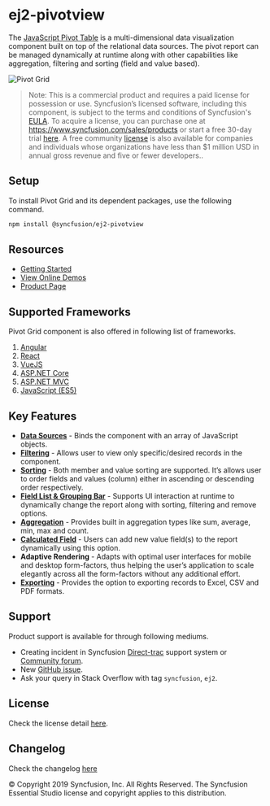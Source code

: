 # ej2-pivotview

The [JavaScript Pivot Table](https://www.syncfusion.com/javascript-ui-controls/js-pivot-table?utm_source=npm&utm_medium=listing&utm_campaign=javascript-pivot-table-npm) is a multi-dimensional data visualization component built on top of the relational data sources. The pivot report can be managed dynamically at runtime along with other capabilities like aggregation, filtering and sorting (field and value based).

![Pivot Grid](https://ej2.syncfusion.com/products/typescript/pivotview/readme.gif)

>Note: This is a commercial product and requires a paid license for possession or use. Syncfusion’s licensed software, including this component, is subject to the terms and conditions of Syncfusion's [EULA](https://www.syncfusion.com/eula/es/). To acquire a license, you can purchase one at https://www.syncfusion.com/sales/products or start a free 30-day trial [here](https://www.syncfusion.com/account/manage-trials/start-trials).
>A free community [license](https://www.syncfusion.com/products/communitylicense) is also available for companies and individuals whose organizations have less than $1 million USD in annual gross revenue and five or fewer developers..

## Setup

To install Pivot Grid and its dependent packages, use the following command.

```sh
npm install @syncfusion/ej2-pivotview
```

## Resources

* [Getting Started](https://ej2.syncfusion.com/documentation/pivotview/getting-started.html?lang=typescript?utm_source=npm&utm_medium=listing&utm_campaign=javascript-pivot-table-npm)
* [View Online Demos](https://ej2.syncfusion.com/demos/?utm_source=npm&utm_medium=listing&utm_campaign=javascript-pivot-table-npm#/material/pivot-view/default.html)
* [Product Page](https://www.syncfusion.com/javascript-ui-controls/js-pivot-table?utm_source=npm&utm_medium=listing&utm_campaign=javascript-pivot-table-npm)

## Supported Frameworks

Pivot Grid component is also offered in following list of frameworks.

1. [Angular](https://www.syncfusion.com/angular-ui-components/angular-pivot-table?utm_source=npm&utm_medium=listing&utm_campaign=javascript-pivot-table-npm)
2. [React](https://www.syncfusion.com/react-ui-components/react-pivot-table?utm_source=npm&utm_medium=listing&utm_campaign=javascript-pivot-table-npm)
3. [VueJS](https://www.syncfusion.com/vue-ui-components/vue-pivot-table?utm_source=npm&utm_medium=listing&utm_campaign=javascript-pivot-table-npm)
4. [ASP.NET Core](https://www.syncfusion.com/aspnet-core-ui-controls/pivot-table?utm_source=npm&utm_medium=listing&utm_campaign=javascript-pivot-table-npm)
5. [ASP.NET MVC](https://www.syncfusion.com/aspnet-mvc-ui-controls/pivot-table?utm_source=npm&utm_medium=listing&utm_campaign=javascript-pivot-table-npm)
6. [JavaScript (ES5)](https://www.syncfusion.com/javascript-ui-controls/js-pivot-table?utm_source=npm&utm_medium=listing&utm_campaign=javascript-pivot-table-npm)

## Key Features

* [**Data Sources**](https://ej2.syncfusion.com/demos/?utm_source=npm&utm_medium=listing&utm_campaign=javascript-pivot-table-npm#/material/pivot-view/local.html) - Binds the component with an array of JavaScript objects.
* [**Filtering**](https://ej2.syncfusion.com/demos/?utm_source=npm&utm_medium=listing&utm_campaign=javascript-pivot-table-npm#/material/pivot-view/filtering.html) - Allows user to view only specific/desired records in the component.
* [**Sorting**](https://ej2.syncfusion.com/demos/?utm_source=npm&utm_medium=listing&utm_campaign=javascript-pivot-table-npm#/material/pivot-view/sorting.html) - Both member and value sorting are supported. It’s allows user to order fields and values (column) either in ascending or descending order respectively.
* [**Field List & Grouping Bar**](https://ej2.syncfusion.com/demos/?utm_source=npm&utm_medium=listing&utm_campaign=javascript-pivot-table-npm#/material/pivot-view/grouping-bar.html) - Supports UI interaction at runtime to dynamically change the report along with sorting, filtering and remove options.
* [**Aggregation**](https://ej2.syncfusion.com/demos/?utm_source=npm&utm_medium=listing&utm_campaign=javascript-pivot-table-npm#/material/pivot-view/aggregation.html) - Provides built in aggregation types like sum, average, min, max and count.
* [**Calculated Field**](https://ej2.syncfusion.com/demos/?utm_source=npm&utm_medium=listing&utm_campaign=javascript-pivot-table-npm#/material/pivot-view/calculated-field.html) - Users can add new value field(s) to the report dynamically using this option.
* **Adaptive Rendering** - Adapts with optimal user interfaces for mobile and desktop form-factors, thus helping the user’s application to scale elegantly across all the form-factors without any additional effort.
* [**Exporting**](https://ej2.syncfusion.com/demos/?utm_source=npm&utm_medium=listing&utm_campaign=javascript-pivot-table-npm#/material/pivot-view/exporting.html) - Provides the option to exporting records to Excel, CSV and PDF formats.

## Support

Product support is available for through following mediums.

* Creating incident in Syncfusion [Direct-trac](https://www.syncfusion.com/support/directtrac/incidents?utm_source=npm&utm_medium=listing&utm_campaign=javascript-pivot-table-npm) support system or [Community forum](https://www.syncfusion.com/forums/essential-js2?utm_source=npm&utm_medium=listing&utm_campaign=javascript-pivot-table-npm).
* New [GitHub issue](https://github.com/syncfusion/ej2-javascript-ui-controls/issues/new?utm_source=npm&utm_medium=listing&utm_campaign=javascript-pivot-table-npm).
* Ask your query in Stack Overflow with tag `syncfusion`, `ej2`.

## License

Check the license detail [here](https://github.com/syncfusion/ej2-javascript-ui-controls/blob/master/license?utm_source=npm&utm_medium=listing&utm_campaign=javascript-pivot-table-npm).

## Changelog

Check the changelog [here](https://github.com/syncfusion/ej2-javascript-ui-controls/blob/master/controls/pivotview/CHANGELOG.md?utm_source=npm&utm_medium=listing&utm_campaign=javascript-pivot-table-npm)

&copy; Copyright 2019 Syncfusion, Inc. All Rights Reserved. The Syncfusion Essential Studio license and copyright applies to this distribution.